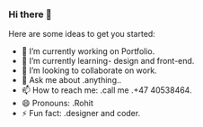 ### Hi there 👋

<!--
**RohitAmdahl/RohitAmdahl** is a ✨ _special_ ✨ repository because its `README.md` (this file) appears on your GitHub profile.
-->

Here are some ideas to get you started:

- 🔭 I’m currently working on Portfolio.
- 🌱 I’m currently learning- design and front-end.
- 👯 I’m looking to collaborate on work.
- 💬 Ask me about .anything..
- 📫 How to reach me: .call me .+47 40538464.
- 😄 Pronouns: .Rohit
- ⚡ Fun fact: .designer and coder.
